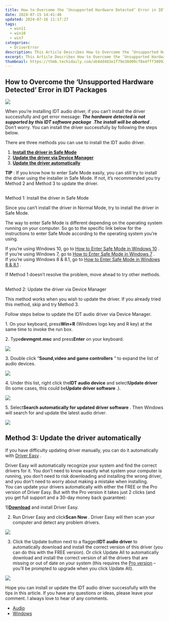 ```yaml
---
title: How to Overcome the ‘Unsupported Hardware Detected’ Error in IDT Packages
date: 2024-07-15 14:41:46
updated: 2024-07-16 11:17:27
tags:
  - win11
  - win10
  - win7
categories:
  - DriverError
description: This Article Describes How to Overcome the ‘Unsupported Hardware Detected’ Error in IDT Packages
excerpt: This Article Describes How to Overcome the ‘Unsupported Hardware Detected’ Error in IDT Packages
thumbnail: https://thmb.techidaily.com/ab4dd483e1f79e38d09cf8e4fff380926562633e9bf3ddc744f9f9ddbc0ddf17.jpg
---
```


## How to Overcome the ‘Unsupported Hardware Detected’ Error in IDT Packages

![](https://images.drivereasy.com/wp-content/uploads/2018/02/img_5a96722da247d.png)

 When you’re installing IDT audio driver, if you can’t install the driver successfully and get error message: _**The hardware detected is not supported by this IDT software package**_  ._**The install will be aborted**_ . Don’t worry. You can install the driver successfully by following the steps below.  
  
 There are three methods you can use to install the IDT audio driver.  
  
1. **[Install the driver in Safe Mode](https://printrendy.pxf.io/xyboy5)**
2. **[Update the driver via Device Manager](https://modlily.sjv.io/aw92wr)**
3. **[Update the driver automatically](https://twopages.pxf.io/21em1d)**

**TIP** : If you know how to enter Safe Mode easily, you can still try to install the driver using the installer in Safe Mode. If not, it’s recommended you try Method 2 and Method 3 to update the driver.

##

 Method 1: Install the driver in Safe Mode

 Since you can’t install the driver in Normal Mode, try to install the driver in Safe Mode.  
  
 The way to enter Safe Mode is different depending on the operating system running on your computer. So go to the specific link below for the instructions to enter Safe Mode according to the operating system you’re using.  
  
 If you’re using Windows 10, go to [How to Enter Safe Mode in Windows 10](https://tools.techidaily.com/drivereasy/download/) .  
 If you’re using Windows 7, go to [How to Enter Safe Mode in Windows 7](https://tools.techidaily.com/drivereasy/download/) .  
 If you’re using Windows 8 & 8.1, go to [How to Enter Safe Mode in Windows 8 & 8.1](https://tools.techidaily.com/drivereasy/download/) .  
  
 If Method 1 doesn’t resolve the problem, move ahead to try other methods.

##

 Method 2: Update the driver via Device Manager

 This method works when you wish to update the driver. If you already tried this method, skip and try Method 3.  
  
 Follow steps below to update the IDT audio driver via Device Manager.  
  
 1\. On your keyboard, press**Win+R** (Windows logo key and R key) at the same time to invoke the run box.

 2\. Type**devmgmt.msc** and press**Enter** on your keyboard.

![](https://images.drivereasy.com/wp-content/uploads/2018/02/img_5a968b1342462.png)

 3\. Double click “**Sound,video and game controllers** ” to expand the list of audio devices.

![](https://images.drivereasy.com/wp-content/uploads/2018/02/img_5a968b659c34e.png)

 4\. Under this list, right click the**IDT audio device** and select**Update driver** (In some cases, this could be**Update driver software** .).

![](https://images.drivereasy.com/wp-content/uploads/2018/02/img_5a968bb16c287.png)

 5\. Select**Search automatically for updated driver software** . Then Windows will search for and update the latest audio driver.

![](https://images.drivereasy.com/wp-content/uploads/2018/02/img_5a968c05e3535.png)

## Method 3: Update the driver automatically

 If you have difficulty updating driver manually, you can do it automatically with [Driver Easy](https://tools.techidaily.com/drivereasy/download/) .  
  
 Driver Easy will automatically recognize your system and find the correct drivers for it. You don’t need to know exactly what system your computer is running, you don’t need to risk downloading and installing the wrong driver, and you don’t need to worry about making a mistake when installing.  
 You can update your drivers automatically with either the FREE or the Pro version of Driver Easy. But with the Pro version it takes just 2 clicks (and you get full support and a 30-day money back guarantee):  
  
 1)[**Download**](https://tools.techidaily.com/drivereasy/download/) and install Driver Easy.  
  
 2) Run Driver Easy and click**Scan Now** . Driver Easy will then scan your computer and detect any problem drivers.

![](https://images.drivereasy.com/wp-content/uploads/2018/02/img_5a968f4ea6646.png)

 3) Click the Update button next to a flagged**IDT audio driver** to automatically download and install the correct version of this driver (you can do this with the FREE version). Or click Update All to automatically download and install the correct version of all the drivers that are missing or out of date on your system (this requires the [Pro version](https://tools.techidaily.com/drivereasy/download/) – you’ll be prompted to upgrade when you click Update All).

![](https://images.drivereasy.com/wp-content/uploads/2018/02/img_5a968f5c917bc.jpg)

 Hope you can install or update the IDT audio driver successfully with the tips in this article. If you have any questions or ideas, please leave your comment. I always love to hear of any comments.

* [Audio](https://store.drivereasy.com/order/cart.php?PRODS=4731822&QTY=1&AFFILIATE=108875)
* [Windows](https://tools.techidaily.com/drivereasy/download/)

<ins class="adsbygoogle"
     style="display:block"
     data-ad-format="autorelaxed"
     data-ad-client="ca-pub-7571918770474297"
     data-ad-slot="1223367746"></ins>



<ins class="adsbygoogle"
     style="display:block"
     data-ad-client="ca-pub-7571918770474297"
     data-ad-slot="8358498916"
     data-ad-format="auto"
     data-full-width-responsive="true"></ins>
